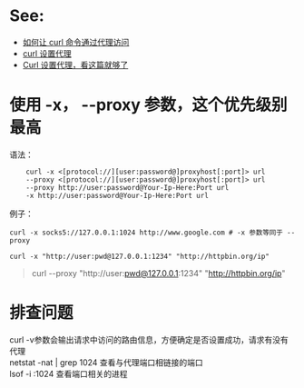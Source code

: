 # See:
- [如何让 curl 命令通过代理访问](https://linux.cn/article-9223-1.html)
- [curl 设置代理](https://zhuanlan.zhihu.com/p/58690128)
- [Curl 设置代理，看这篇就够了](https://droidyue.com/blog/2021/07/07/set-proxy-for-curl/)

# 使用 -x， --proxy 参数，这个优先级别最高
语法：
```
    curl -x <[protocol://][user:password@]proxyhost[:port]> url
    --proxy <[protocol://][user:password@]proxyhost[:port]> url
    --proxy http://user:password@Your-Ip-Here:Port url
    -x http://user:password@Your-Ip-Here:Port url
```
例子：
```
curl -x socks5://127.0.0.1:1024 http://www.google.com # -x 参数等同于 --proxy
```
```
curl -x "http://user:pwd@127.0.0.1:1234" "http://httpbin.org/ip"

```

> curl --proxy "http://user:pwd@127.0.0.1:1234" "http://httpbin.org/ip"


# 排查问题

curl -v参数会输出请求中访问的路由信息，方便确定是否设置成功，请求有没有代理  
netstat -nat | grep 1024 查看与代理端口相链接的端口   
lsof -i :1024 查看端口相关的进程  
 
